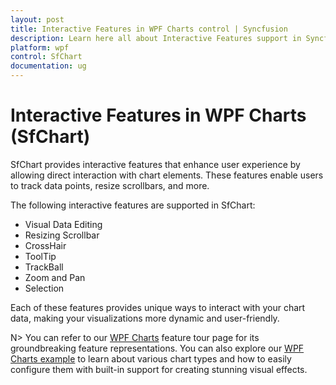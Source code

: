 ```yaml
---
layout: post
title: Interactive Features in WPF Charts control | Syncfusion
description: Learn here all about Interactive Features support in Syncfusion® WPF Charts (SfChart) control and more.
platform: wpf
control: SfChart
documentation: ug
---
```


# Interactive Features in WPF Charts (SfChart)

SfChart provides interactive features that enhance user experience by allowing direct interaction with chart elements. These features enable users to track data points, resize scrollbars, and more.

The following interactive features are supported in SfChart:

* Visual Data Editing
* Resizing Scrollbar
* CrossHair
* ToolTip
* TrackBall
* Zoom and Pan
* Selection

Each of these features provides unique ways to interact with your chart data, making your visualizations more dynamic and user-friendly.

N> You can refer to our [WPF Charts](https://www.syncfusion.com/wpf-controls/charts) feature tour page for its groundbreaking feature representations. You can also explore our [WPF Charts example](https://github.com/syncfusion/wpf-demos) to learn about various chart types and how to easily configure them with built-in support for creating stunning visual effects.